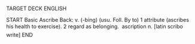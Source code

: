 TARGET DECK
ENGLISH

START
Basic
Ascribe
Back: v. (-bing) (usu. Foll. By to) 1 attribute (ascribes his health to exercise). 2 regard as belonging.  ascription n. [latin scribo write]
END
